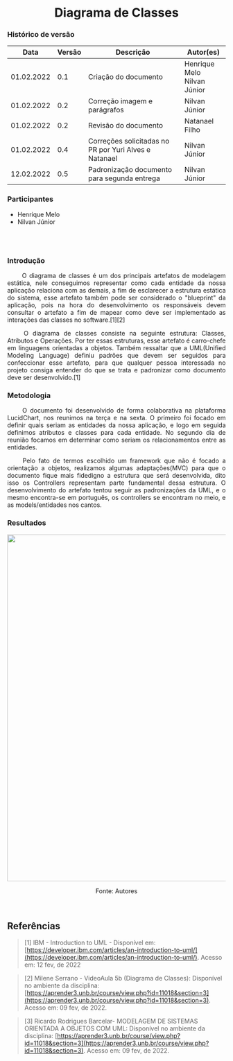 # <center> Diagrama de Classes


### Histórico de versão<br>

|Data | Versão | Descrição | Autor(es)|
| -- | -- | -- | -- |
| 01.02.2022 | 0.1 | Criação do documento | Henrique Melo <br>Nilvan Júnior|
| 01.02.2022 | 0.2 | Correção imagem e parágrafos | Nilvan Júnior|
| 01.02.2022 | 0.2 | Revisão do documento | Natanael Filho|
| 01.02.2022 | 0.4 | Correções solicitadas no PR por Yuri Alves e Natanael | Nilvan Júnior |
| 12.02.2022 | 0.5 | Padronização documento para segunda entrega | Nilvan Júnior |

### Participantes

* Henrique Melo
* Nilvan Júnior

<br><br>


### Introdução
<p align="justify">&emsp;&emsp;
    O diagrama de classes é um dos principais artefatos de modelagem estática, nele conseguimos representar como cada entidade da nossa aplicação relaciona com as demais, a fim de esclarecer a estrutura estática do sistema, esse artefato também pode ser considerado o "blueprint" da aplicação, pois na hora do desenvolvimento os responsáveis devem consultar o artefato a fim de mapear como deve ser implementado as interações das classes no software.[1][2]
</p>
<p align="justify">&emsp;&emsp;
    O diagrama de classes consiste na seguinte estrutura: Classes, Atributos e Operações. Por ter essas estruturas, esse artefato é carro-chefe em linguagens orientadas a objetos. Também ressaltar que a UML(Unified Modeling Language) definiu padrões que devem ser seguidos para confeccionar esse artefato, para que qualquer pessoa interessada no projeto consiga entender do que se trata e padronizar como documento deve ser desenvolvido.[1]
</p>



### Metodologia

<p align="justify">&emsp;&emsp;
    O documento foi desenvolvido de forma colaborativa na plataforma LucidChart, nos reunimos na terça e na sexta. O primeiro foi focado em definir quais seriam as entidades da nossa aplicação, e logo em seguida definimos atributos e classes para cada entidade. No segundo dia de reunião focamos em determinar como seriam os relacionamentos entre as entidades.
</p>
<p align="justify">&emsp;&emsp;
    Pelo fato de termos escolhido um framework que não é focado a orientação a objetos, realizamos algumas adaptações(MVC) para que o documento fique mais fidedigno a estrutura que será desenvolvida, dito isso os Controllers representam parte fundamental dessa estrutura. O desenvolvimento do artefato tentou seguir as padronizações da UML, e o mesmo encontra-se em português, os controllers se encontram no meio, e as models/entidades nos cantos.
</p>

### Resultados
<div align="justify">

<p style="text-align: center"><img src="https://i.ibb.co/ScPZJR2/Screenshot-from-2022-02-12-22-26-15.png" width="800px"></p><p style="text-align: center">Fonte: Autores</p>

</div><br>


## Referências

> [1]  IBM - Introduction to UML - Disponível em: [https://developer.ibm.com/articles/an-introduction-to-uml/](https://developer.ibm.com/articles/an-introduction-to-uml/). Acesso em: 12 fev, de 2022

> [2] Milene Serrano - VideoAula 5b (Diagrama de Classes): Disponível no ambiente da disciplina: [https://aprender3.unb.br/course/view.php?id=11018&section=3](https://aprender3.unb.br/course/view.php?id=11018&section=3). Acesso em: 09 fev, de 2022.

> [3] Ricardo Rodrigues Barcelar- MODELAGEM DE SISTEMAS ORIENTADA A OBJETOS COM UML: Disponível no ambiente da disciplina: [https://aprender3.unb.br/course/view.php?id=11018&section=3](https://aprender3.unb.br/course/view.php?id=11018&section=3). Acesso em: 09 fev, de 2022.
